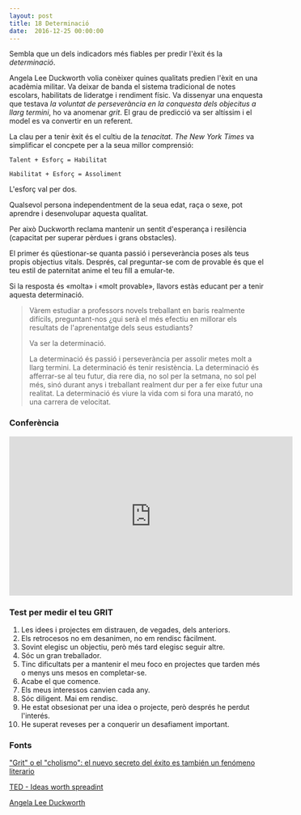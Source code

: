 ```yaml
---
layout: post
title: 18 Determinació
date:  2016-12-25 00:00:00
---
```


Sembla que un dels indicadors més fiables per predir l'èxit és la *determinació*.

Angela Lee Duckworth volia conèixer quines qualitats predien l'èxit en una acadèmia militar. Va deixar de banda el sistema tradicional de notes escolars, habilitats de lideratge i rendiment físic. Va dissenyar una enquesta que testava *la voluntat de perseverància en la conquesta dels objecitus a llarg termini*, ho va anomenar *grit*. El grau de predicció va ser altíssim i el model es va convertir en un referent.

La clau per a tenir èxit és el cultiu de la *tenacitat*. *The New York Times* va simplificar el concpete per a la seua millor comprensió:

```text
Talent + Esforç = Habilitat

Habilitat + Esforç = Assoliment
```

L'esforç val per dos.

Qualsevol persona independentment de la seua edat, raça o sexe, pot aprendre i desenvolupar aquesta qualitat.

Per això Duckworth reclama mantenir un sentit d'esperança i resilència (capacitat per superar pèrdues i grans obstacles).

El primer és qüestionar-se quanta passió i perseverància poses als teus propis objectius vitals. Després, cal preguntar-se com de provable és que el teu estil de paternitat anime el teu fill a emular-te.

Si la resposta és «molta» i «molt provable», llavors estàs educant per a tenir aquesta determinació.

> Vàrem estudiar a professors novels treballant en baris realmente difícils, preguntant-nos ¿qui serà el més efectiu en millorar els resultats de l'aprenentatge dels seus estudiants?
>
> Va ser la determinació.
>
> La determinació és passió i perseverància per assolir metes molt a llarg termini. La determinació és tenir resistència. La determinació és afferrar-se al teu futur, dia rere dia, no sol per la setmana, no sol pel més, sinó durant anys i treballant realment dur per a fer eixe futur una realitat. La determinació és viure la vida com si fora una marató, no una carrera de velocitat.

### Conferència

<iframe src="https://embed.ted.com/talks/lang/es/angela_lee_duckworth_grit_the_power_of_passion_and_perseverance" width="560" height="315" frameborder="0" scrolling="no" webkitAllowFullScreen mozallowfullscreen allowFullScreen></iframe>

### Test per medir el teu GRIT

1. Les idees i projectes em distrauen, de vegades, dels anteriors.
2. Els retrocesos no em desanimen, no em rendisc fàcilment.
3. Sovint elegisc un objectiu, però més tard elegisc seguir altre.
4. Sóc un gran treballador.
5. Tinc dificultats per a mantenir el meu foco en projectes que tarden més o menys uns mesos en completar-se.
6. Acabe el que comence.
7. Els meus interessos canvien cada any.
8. Sóc diligent. Mai em rendisc.
9. He estat obsesionat per una idea o projecte, però després he perdut l'interés.
10. He superat reveses per a conquerir un desafiament important.


### Fonts

["Grit" o el "cholismo": el nuevo secreto del éxito es también un fenómeno literario](http://smoda.elpais.com/moda/actualidad/grit-secreto-exito-fenomeno-literario-angela-duckworth/)

[TED - Ideas worth spreadint](https://www.ted.com/talks/angela_lee_duckworth_grit_the_power_of_passion_and_perseverance)

[Angela Lee Duckworth](http://angeladuckworth.com/)


